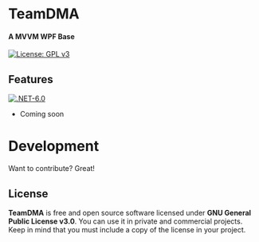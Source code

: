 # TeamDMA
#### A MVVM WPF Base

[![License: GPL v3](https://img.shields.io/github/license/bergungsdackel/TeamDMA)](https://github.com/bergungsdackel/TeamDMA/blob/master/LICENSE)

## Features

[![.NET-6.0](https://img.shields.io/badge/.NET-6.0-red)](https://github.com/bergungsdackel/TeamDMA/blob/master/TeamDMA.sln)

- Coming soon

# Development

Want to contribute? Great!

## License

**TeamDMA** is free and open source software licensed under **GNU General Public License v3.0**. You can use it in private and commercial projects.  
Keep in mind that you must include a copy of the license in your project.
